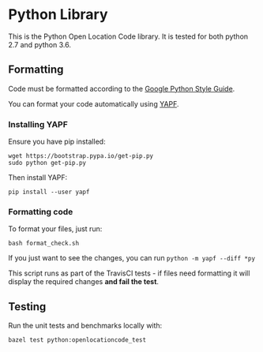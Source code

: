 # Python Library

This is the Python Open Location Code library. It is tested for both python 2.7
and python 3.6.

## Formatting

Code must be formatted according to the
[Google Python Style Guide](http://google.github.io/styleguide/pyguide.html).

You can format your code automatically using
[YAPF](https://github.com/google/yapf/).

### Installing YAPF

Ensure you have pip installed:

```
wget https://bootstrap.pypa.io/get-pip.py
sudo python get-pip.py
```

Then install YAPF:

```
pip install --user yapf
```

### Formatting code

To format your files, just run:

```
bash format_check.sh
```

If you just want to see the changes, you can run `python -m yapf --diff *py`

This script runs as part of the TravisCI tests - if files need formatting it
will display the required changes **and fail the test**.


## Testing

Run the unit tests and benchmarks locally with:

```
bazel test python:openlocationcode_test
```

